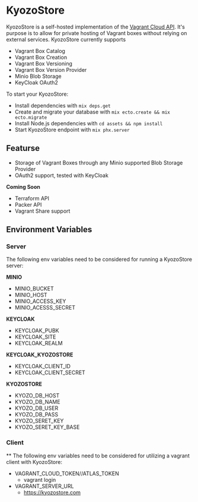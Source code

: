 # KyozoStore

KyozoStore is a self-hosted implementation of the [Vagrant Cloud API](https://www.vagrantup.com/docs/vagrant-cloud/api.html). 
It's purpose is to allow for private hosting of Vagrant boxes without relying on external services. KyozoStore currently supports

* Vagrant Box Catalog
* Vagrant Box Creation
* Vagrant Box Versioning
* Vagrant Box Version Provider 
* Minio Blob Storage
* KeyCloak OAuth2

To start your KyozoStore:

  * Install dependencies with `mix deps.get`
  * Create and migrate your database with `mix ecto.create && mix ecto.migrate`
  * Install Node.js dependencies with `cd assets && npm install`
  * Start KyozoStore endpoint with `mix phx.server`

## Featurse

* Storage of Vagrant Boxes through any Minio supported Blob Storage Provider
* OAuth2 support, tested with KeyCloak

**Coming Soon**

* Terraform API 
* Packer API
* Vagrant Share support

## Environment Variables

### Server

The following env variables need to be considered for running a KyozoStore
server:

**MINIO**
* MINIO_BUCKET
* MINIO_HOST
* MINIO_ACCESS_KEY
* MINIO_ACESSS_SECRET

**KEYCLOAK**
* KEYCLOAK_PUBK
* KEYCLOAK_SITE
* KEYCLOAK_REALM

**KEYCLOAK_KYOZOSTORE**
* KEYCLOAK_CLIENT_ID
* KEYCLOAK_CLIENT_SECRET

**KYOZOSTORE**
* KYOZO_DB_HOST
* KYOZO_DB_NAME
* KYOZO_DB_USER
* KYOZO_DB_PASS
* KYOZO_SERET_KEY
* KYOZO_SERET_KEY_BASE

### Client
**
The following env variables need to be considered for utilizing a vagrant client
with KyozoStore:

* VAGRANT_CLOUD_TOKEN//ATLAS_TOKEN
  * vagrant login
* VAGRANT_SERVER_URL
  * https://kyozostore.com
